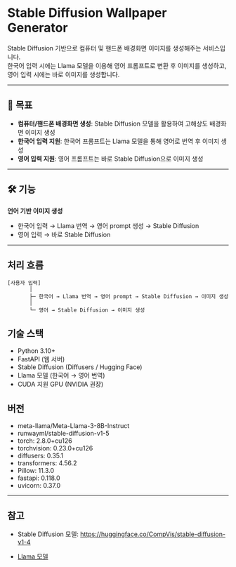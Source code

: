 # Stable Diffusion Wallpaper Generator

Stable Diffusion 기반으로 컴퓨터 및 핸드폰 배경화면 이미지를 생성해주는 서비스입니다.  
한국어 입력 시에는 Llama 모델을 이용해 영어 프롬프트로 변환 후 이미지를 생성하고, 영어 입력 시에는 바로 이미지를 생성합니다.

---

## 🚀 목표
- **컴퓨터/핸드폰 배경화면 생성**: Stable Diffusion 모델을 활용하여 고해상도 배경화면 이미지 생성
- **한국어 입력 지원**: 한국어 프롬프트는 Llama 모델을 통해 영어로 번역 후 이미지 생성
- **영어 입력 지원**: 영어 프롬프트는 바로 Stable Diffusion으로 이미지 생성

---

## 🛠️ 기능
**언어 기반 이미지 생성**
   - 한국어 입력 → Llama 번역 → 영어 prompt 생성 → Stable Diffusion
   - 영어 입력 → 바로 Stable Diffusion

---

## 처리 흐름
```
[사용자 입력]
       │
       ├─ 한국어 → Llama 번역 → 영어 prompt → Stable Diffusion → 이미지 생성
       │
       └─ 영어 → Stable Diffusion → 이미지 생성
```
## 기술 스택

- Python 3.10+
-  FastAPI (웹 서버)
-  Stable Diffusion (Diffusers / Hugging Face)
-  Llama 모델 (한국어 → 영어 번역)
-  CUDA 지원 GPU (NVIDIA 권장)

## 버전

- meta-llama/Meta-Llama-3-8B-Instruct
- runwayml/stable-diffusion-v1-5
- torch: 2.8.0+cu126
- torchvision: 0.23.0+cu126
- diffusers: 0.35.1
- transformers: 4.56.2
- Pillow: 11.3.0
- fastapi: 0.118.0
- uvicorn: 0.37.0

---

## 참고 
- Stable Diffusion 모델: https://huggingface.co/CompVis/stable-diffusion-v1-4

- [Llama 모델](https://huggingface.co/meta-llama/Meta-Llama-3-8B-Instruct)

